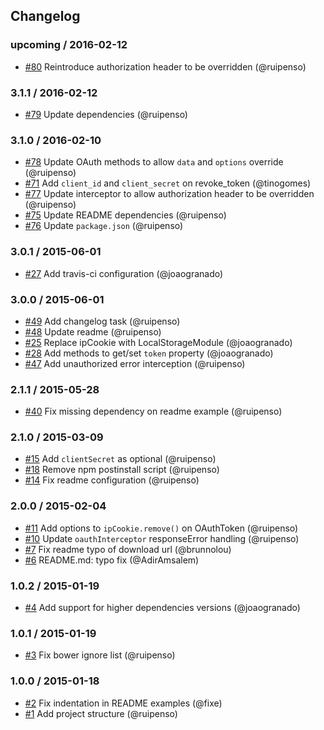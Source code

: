 ## Changelog

### upcoming / 2016-02-12
- [#80](https://github.com/seegno/angular-oauth2/pull/80) Reintroduce authorization header to be overridden (@ruipenso)

### 3.1.1 / 2016-02-12
- [#79](https://github.com/seegno/angular-oauth2/pull/79) Update dependencies (@ruipenso)

### 3.1.0 / 2016-02-10
- [#78](https://github.com/seegno/angular-oauth2/pull/78) Update OAuth methods to allow `data` and `options` override (@ruipenso)
- [#71](https://github.com/seegno/angular-oauth2/pull/71) Add `client_id` and `client_secret` on revoke_token (@tinogomes)
- [#77](https://github.com/seegno/angular-oauth2/pull/77) Update interceptor to allow authorization header to be overridden (@ruipenso)
- [#75](https://github.com/seegno/angular-oauth2/pull/75) Update README dependencies (@ruipenso)
- [#76](https://github.com/seegno/angular-oauth2/pull/76) Update `package.json` (@ruipenso)

### 3.0.1 / 2015-06-01
- [#27](https://github.com/seegno/angular-oauth2/pull/27) Add travis-ci configuration (@joaogranado)

### 3.0.0 / 2015-06-01
- [#49](https://github.com/seegno/angular-oauth2/pull/49) Add changelog task (@ruipenso)
- [#48](https://github.com/seegno/angular-oauth2/pull/48) Update readme (@ruipenso)
- [#25](https://github.com/seegno/angular-oauth2/pull/25) Replace ipCookie with LocalStorageModule (@joaogranado)
- [#28](https://github.com/seegno/angular-oauth2/pull/28) Add methods to get/set `token` property (@joaogranado)
- [#47](https://github.com/seegno/angular-oauth2/pull/47) Add unauthorized error interception (@ruipenso)

### 2.1.1 / 2015-05-28
- [#40](https://github.com/seegno/angular-oauth2/pull/40) Fix missing dependency on readme example (@ruipenso)

### 2.1.0 / 2015-03-09
- [#15](https://github.com/seegno/angular-oauth2/pull/15) Add `clientSecret` as optional (@ruipenso)
- [#18](https://github.com/seegno/angular-oauth2/pull/18) Remove npm postinstall script (@ruipenso)
- [#14](https://github.com/seegno/angular-oauth2/pull/14) Fix readme  configuration (@ruipenso)

### 2.0.0 / 2015-02-04
- [#11](https://github.com/seegno/angular-oauth2/pull/11) Add options to `ipCookie.remove()` on OAuthToken (@ruipenso)
- [#10](https://github.com/seegno/angular-oauth2/pull/10) Update `oauthInterceptor` responseError handling (@ruipenso)
- [#7](https://github.com/seegno/angular-oauth2/pull/7) Fix readme typo of download url (@brunnolou)
- [#6](https://github.com/seegno/angular-oauth2/pull/6) README.md: typo fix (@AdirAmsalem)

### 1.0.2 / 2015-01-19
- [#4](https://github.com/seegno/angular-oauth2/pull/4) Add support for higher dependencies versions (@joaogranado)

### 1.0.1 / 2015-01-19
- [#3](https://github.com/seegno/angular-oauth2/pull/3) Fix bower ignore list (@ruipenso)

### 1.0.0 / 2015-01-18
- [#2](https://github.com/seegno/angular-oauth2/pull/2) Fix indentation in README examples (@fixe)
- [#1](https://github.com/seegno/angular-oauth2/pull/1) Add project structure (@ruipenso)